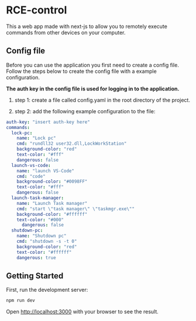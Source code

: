 # RCE-control

This a web app made with next-js to allow you to remotely execute commands from other devices on your computer.

## Config file

Before you can use the application you first need to create a config file. Follow the steps below to create the config file with a example configuration.

**The auth key in the config file is used for logging in to the application.**

1. step 1: create a file called config.yaml in the root directory of the project.

2. step 2: add the following example configuration to the file:

```yaml
auth-key: "insert auth-key here"
commands: 
  lock-pc: 
    name: "Lock pc"
    cmd: "rundll32 user32.dll,LockWorkStation"
    background-color: "red"
    text-color: "#fff"
    dangerous: false
  launch-vs-code:
    name: "launch VS-Code"
    cmd: "code"
    background-color: "#0098FF"
    text-color: "#fff"
    dangerous: false
  launch-task-manager:
    name: "Launch Task manager"
    cmd: "start \"task manager\" \"taskmgr.exe\""
    background-color: "#ffffff"
    text-color: "#000"
      dangerous: false
  shutdown-pc:
    name: "Shutdown pc"
    cmd: "shutdown -s -t 0"
    background-color: "red"
    text-color: "#ffffff"
    dangerous: true
```

## Getting Started

First, run the development server:

```bash
npm run dev
```

Open [http://localhost:3000](http://localhost:3000) with your browser to see the result.